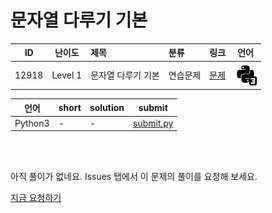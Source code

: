 # 문자열 다루기 기본

| ID | 난이도 | 제목 | 분류 | 링크 | 언어 |
| -- | ---- | :-- | :-- | --- | --- |
| 12918 | Level 1 | 문자열 다루기 기본 | 연습문제 | [문제](https://programmers.co.kr/learn/courses/30/lessons/12918) | [![python3](/assets/python3.svg)](submit.py) |

| 언어 | short | solution | submit |
| --- | ----- | -------- | ------ |
| Python3 | - | - | [submit.py](submit.py) |

<br>
<br>

아직 풀이가 없네요. Issues 탭에서 이 문제의 풀이를 요청해 보세요.

[지금 요청하기](https://github.com/yuneg11/Programmers-Solutions/issues/new?body=%2212918%3A+%EB%AC%B8%EC%9E%90%EC%97%B4+%EB%8B%A4%EB%A3%A8%EA%B8%B0+%EA%B8%B0%EB%B3%B8%22+%EB%AC%B8%EC%A0%9C%EC%97%90+%EB%8C%80%ED%95%9C+%ED%92%80%EC%9D%B4%EB%A5%BC+%EC%9E%91%EC%84%B1%ED%95%B4+%EC%A3%BC%EC%84%B8%EC%9A%94%21%0A%ED%8A%B9%ED%9E%88+%EB%8B%A4%EC%9D%8C+%EB%82%B4%EC%9A%A9%EC%97%90+%EB%8C%80%ED%95%B4+%EC%84%A4%EB%AA%85%ED%95%B4+%EC%A3%BC%EC%84%B8%EC%9A%94.%0A+-+&title=%5B%ED%92%80%EC%9D%B4%EC%9A%94%EC%B2%AD%5D+12918+-+%EB%AC%B8%EC%9E%90%EC%97%B4+%EB%8B%A4%EB%A3%A8%EA%B8%B0+%EA%B8%B0%EB%B3%B8&labels=Request)
